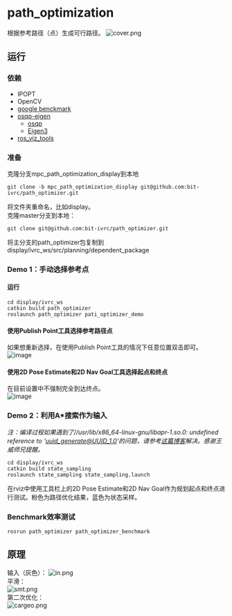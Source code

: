 # path_optimization
根据参考路径（点）生成可行路径。
![cover.png](https://i.loli.net/2020/02/11/CiZXwjQeGNaqdsr.png)  

## 运行  
### 依赖
- IPOPT   
- OpenCV   
- [google benckmark](https://github.com/google/benchmark)
- [osqp-eigen](https://github.com/robotology/osqp-eigen)  
  - [osqp](https://github.com/oxfordcontrol/osqp)    
  - [Eigen3](http://eigen.tuxfamily.org/index.php?title=Main_Page)
- [ros_viz_tools](https://github.com/Magic-wei/ros_viz_tools)
  
### 准备
克隆分支mpc_path_optimization_display到本地

```
git clone -b mpc_path_optimization_display git@github.com:bit-ivrc/path_optimizer.git
```

将文件夹重命名，比如display。  
克隆master分支到本地：  

```
git clone git@github.com:bit-ivrc/path_optimizer.git
```

将主分支的path_optimizer包复制到display/ivrc_ws/src/planning/dependent_package
### Demo 1：手动选择参考点
#### 运行
~~~
cd display/ivrc_ws
catkin build path_optimizer
roslaunch path_optimizer pati_optimizer_demo
~~~
#### 使用Publish Point工具选择参考路径点 
如果想重新选择，在使用Publish Point工具的情况下任意位置双击即可。   
![image](https://github.com/bit-ivrc/path_optimizer/blob/visualization/picture/ref.gif)  
#### 使用2D Pose Estimate和2D Nav Goal工具选择起点和终点
在目前设置中不强制完全到达终点。  
![image](https://github.com/bit-ivrc/path_optimizer/blob/visualization/picture/calsulate.gif)

### Demo 2：利用A*搜索作为输入

*注：编译过程如果遇到了//usr/lib/x86_64-linux-gnu/libapr-1.so.0: undefined reference to ‘uuid_generate@UUID_1.0'的问题，请参考[这篇博客](https://blog.csdn.net/u014734886/article/details/93029349)解决。感谢王威师兄提醒。*  

```
cd display/ivrc_ws
catkin build state_sampling
roslaunch state_sampling state_sampling.launch
```

在rviz中使用工具栏上的2D Pose Estimate和2D Nav Goal作为规划起点和终点进行测试。粉色为路径优化结果，蓝色为状态采样。

### Benchmark效率测试  

```
rosrun path_optimizer path_optimizer_benchmark
``` 
## 原理
输入（灰色）：
![in.png](https://i.loli.net/2019/10/31/v8rGYNW6RHxOcwy.png)  
平滑：  
![smt.png](https://i.loli.net/2019/10/31/bTsxhRrW1LnJIoQ.png)  
第二次优化：    
![cargeo.png](https://i.loli.net/2019/10/31/dqz6TF4ypvYGbeE.png)  
